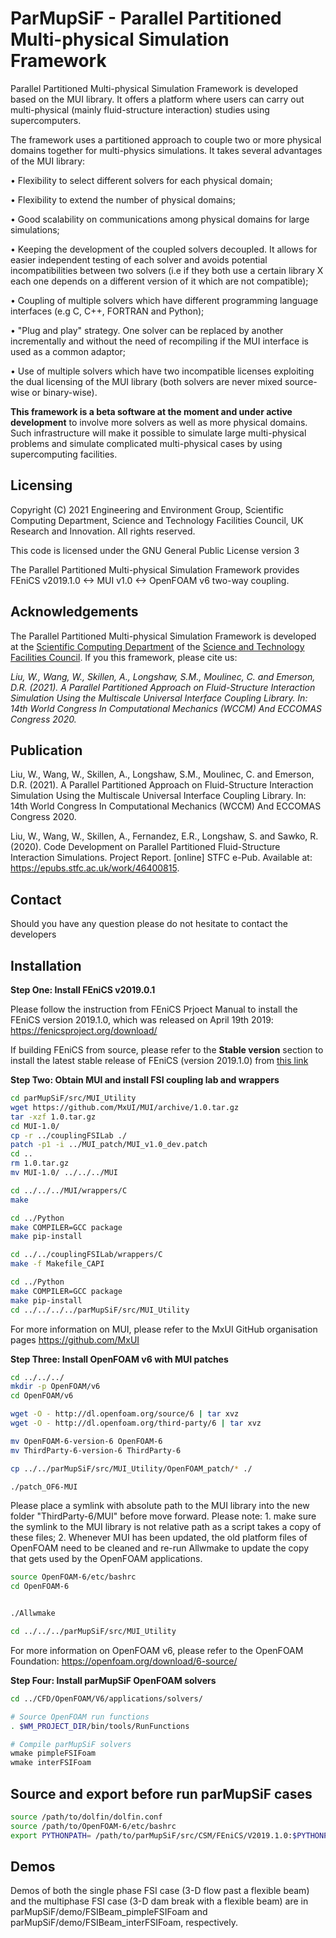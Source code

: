 # ParMupSiF - Parallel Partitioned Multi-physical Simulation Framework

Parallel Partitioned Multi-physical Simulation Framework is developed based on the MUI library. It offers a platform where users can carry out multi-physical (mainly fluid-structure interaction) studies using supercomputers.

The framework uses a partitioned approach to couple two or more physical domains together for multi-physics simulations. It takes several advantages of the MUI library:

• Flexibility to select different solvers for each physical domain;

• Flexibility to extend the number of physical domains;

• Good scalability on communications among physical domains for large simulations;

• Keeping the development of the coupled solvers decoupled. It allows for easier independent testing of each solver and avoids potential incompatibilities between two solvers (i.e if they both use a certain library X each one depends on a different version of it which are not compatible);

• Coupling of multiple solvers which have different programming language interfaces (e.g C, C++, FORTRAN and Python);

• "Plug and play" strategy. One solver can be replaced by another incrementally and without the need of recompiling if the MUI interface is used as a common adaptor;

• Use of multiple solvers which have two incompatible licenses exploiting the dual licensing of the MUI library (both solvers are never mixed source-wise or binary-wise).

**This framework is a beta software at the moment and under active development** to involve more solvers as well as more physical domains. Such infrastructure will make it possible to simulate large multi-physical problems and simulate complicated multi-physical cases by using supercomputing facilities.

## Licensing

Copyright (C) 2021 Engineering and Environment Group, Scientific Computing Department, Science and Technology Facilities Council, UK Research and Innovation. All rights reserved.

This code is licensed under the GNU General Public License version 3

The Parallel Partitioned Multi-physical Simulation Framework provides FEniCS v2019.1.0 <-> MUI v1.0 <-> OpenFOAM v6 two-way coupling.

## Acknowledgements
The Parallel Partitioned Multi-physical Simulation Framework is developed at the [Scientific Computing Department](https://www.scd.stfc.ac.uk/) of the [Science and Technology Facilities Council](https://stfc.ukri.org/). If you this framework, please cite us:

*Liu, W., Wang, W., Skillen, A., Longshaw, S.M., Moulinec, C. and Emerson, D.R. (2021). A Parallel Partitioned Approach on Fluid-Structure Interaction Simulation Using the Multiscale Universal Interface Coupling Library. In: 14th World Congress In Computational Mechanics (WCCM) And ECCOMAS Congress 2020.*

## Publication

Liu, W., Wang, W., Skillen, A., Longshaw, S.M., Moulinec, C. and Emerson, D.R. (2021). A Parallel Partitioned Approach on Fluid-Structure Interaction Simulation Using the Multiscale Universal Interface Coupling Library. In: 14th World Congress In Computational Mechanics (WCCM) And ECCOMAS Congress 2020.

Liu, W., Wang, W., Skillen, A., Fernandez, E.R., Longshaw, S. and Sawko, R. (2020). Code Development on Parallel Partitioned Fluid-Structure Interaction Simulations. Project Report. [online] STFC e-Pub. Available at: https://epubs.stfc.ac.uk/work/46400815.

## Contact

Should you have any question please do not hesitate to contact the developers

## Installation

**Step One: Install FEniCS v2019.0.1**

Please follow the instruction from FEniCS Prjoect Manual to install the FEniCS version 2019.1.0, which was released on April 19th 2019: https://fenicsproject.org/download/

If building FEniCS from source, please refer to the **Stable version** section to install the latest stable release of FEniCS (version 2019.1.0) from [this link](https://fenics.readthedocs.io/en/latest/installation.html#from-source)

**Step Two: Obtain MUI and install FSI coupling lab and wrappers**

```bash
cd parMupSiF/src/MUI_Utility
wget https://github.com/MxUI/MUI/archive/1.0.tar.gz
tar -xzf 1.0.tar.gz
cd MUI-1.0/
cp -r ../couplingFSILab ./
patch -p1 -i ../MUI_patch/MUI_v1.0_dev.patch
cd ..
rm 1.0.tar.gz
mv MUI-1.0/ ../../../MUI

cd ../../../MUI/wrappers/C
make

cd ../Python
make COMPILER=GCC package
make pip-install

cd ../../couplingFSILab/wrappers/C
make -f Makefile_CAPI

cd ../Python
make COMPILER=GCC package
make pip-install
cd ../../../../parMupSiF/src/MUI_Utility
```

For more information on MUI, please refer to the MxUI GitHub organisation pages https://github.com/MxUI

**Step Three: Install OpenFOAM v6 with MUI patches**

```bash
cd ../../../
mkdir -p OpenFOAM/v6
cd OpenFOAM/v6

wget -O - http://dl.openfoam.org/source/6 | tar xvz
wget -O - http://dl.openfoam.org/third-party/6 | tar xvz

mv OpenFOAM-6-version-6 OpenFOAM-6
mv ThirdParty-6-version-6 ThirdParty-6

cp ../../parMupSiF/src/MUI_Utility/OpenFOAM_patch/* ./

./patch_OF6-MUI
```
Please place a symlink with absolute path to the MUI library into the new folder "ThirdParty-6/MUI" before move forward.
Please note: 1. make sure the symlink to the MUI library is not relative path as a script takes a copy of these files; 2. Whenever MUI has been updated, the old platform files of OpenFOAM need to be cleaned and re-run Allwmake to update the copy that gets used by the OpenFOAM applications.
```bash
source OpenFOAM-6/etc/bashrc
cd OpenFOAM-6


./Allwmake

cd ../../../parMupSiF/src/MUI_Utility
```
For more information on OpenFOAM v6, please refer to the OpenFOAM Foundation: https://openfoam.org/download/6-source/

**Step Four: Install parMupSiF OpenFOAM solvers**

```bash
cd ../CFD/OpenFOAM/V6/applications/solvers/

# Source OpenFOAM run functions
. $WM_PROJECT_DIR/bin/tools/RunFunctions

# Compile parMupSiF solvers
wmake pimpleFSIFoam
wmake interFSIFoam
```

## Source and export before run parMupSiF cases

```bash
source /path/to/dolfin/dolfin.conf
source /path/to/OpenFOAM-6/etc/bashrc
export PYTHONPATH= /path/to/parMupSiF/src/CSM/FEniCS/V2019.1.0:$PYTHONPATH
```

## Demos

Demos of both the single phase FSI case (3-D flow past a flexible beam) and the multiphase FSI case (3-D dam break with a flexible beam) are in parMupSiF/demo/FSIBeam_pimpleFSIFoam and parMupSiF/demo/FSIBeam_interFSIFoam, respectively.